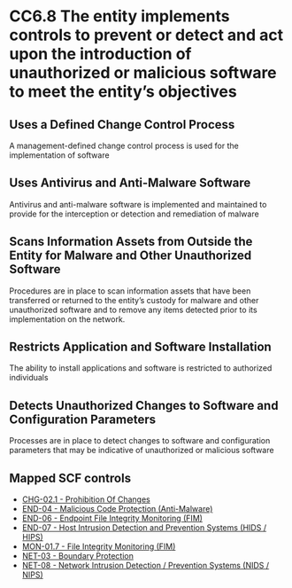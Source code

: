 # CC6.8 The entity implements controls to prevent or detect and act upon the introduction of unauthorized or malicious software to meet the entity’s objectives
## Uses a Defined Change Control Process
A management-defined change control process is used for the implementation of software
## Uses Antivirus and Anti-Malware Software
Antivirus and anti-malware software is implemented and maintained to provide for the interception or detection and remediation of malware
## Scans Information Assets from Outside the Entity for Malware and Other Unauthorized Software
Procedures are in place to scan information assets that have been transferred or returned to the entity’s custody for malware and other unauthorized software and to remove any items detected prior to its implementation on the network.
## Restricts Application and Software Installation
The ability to install applications and software is restricted to authorized individuals
## Detects Unauthorized Changes to Software and Configuration Parameters
Processes are in place to detect changes to software and configuration parameters that may be indicative of unauthorized or malicious software
## Mapped SCF controls
- [CHG-02.1 - Prohibition Of Changes](../scf/chg-021-prohibitionofchanges.md)
- [END-04 - Malicious Code Protection (Anti-Malware)](../scf/end-04-maliciouscodeprotection(anti-malware).md)
- [END-06 - Endpoint File Integrity Monitoring (FIM)](../scf/end-06-endpointfileintegritymonitoring(fim).md)
- [END-07 - Host Intrusion Detection and Prevention Systems (HIDS / HIPS)](../scf/end-07-hostintrusiondetectionandpreventionsystems(hids/hips).md)
- [MON-01.7 - File Integrity Monitoring (FIM)](../scf/mon-017-fileintegritymonitoring(fim).md)
- [NET-03 - Boundary Protection](../scf/net-03-boundaryprotection.md)
- [NET-08 - Network Intrusion Detection / Prevention Systems (NIDS / NIPS)](../scf/net-08-networkintrusiondetection/preventionsystems(nids/nips).md)